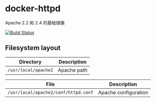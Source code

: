 # docker-httpd

Apache 2.2 和 2.4 的基础镜像

[![Build Status](https://travis-ci.org/xutl/docker-httpd.svg?branch=master)](https://travis-ci.org/xutl/docker-httpd)

## Filesystem layout

Directory                       | Description
------------------------------- | ------------------------------------------------------------------------------
`/usr/local/apache2`     | Apache path


File                                                | Description
--------------------------------------------------- | ------------------------------------------------------------------------------
`/usr/local/apache2/conf/httpd.conf`         | Apache configuration
